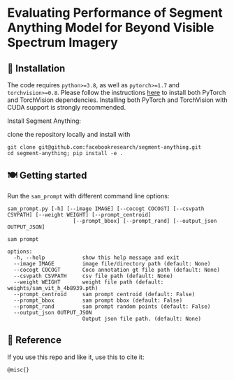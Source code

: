 # Evaluating Performance of Segment Anything Model for Beyond Visible Spectrum Imagery

## :wrench: Installation

The code requires `python>=3.8`, as well as `pytorch>=1.7` and `torchvision>=0.8`. Please follow the instructions [here](https://pytorch.org/get-started/locally/) to install both PyTorch and TorchVision dependencies. Installing both PyTorch and TorchVision with CUDA support is strongly recommended.

Install Segment Anything:

clone the repository locally and install with

```
git clone git@github.com:facebookresearch/segment-anything.git
cd segment-anything; pip install -e .
```

## :plate_with_cutlery: Getting started

Run the `sam_prompt` with different command line options:

~~~
sam_prompt.py [-h] [--image IMAGE] [--cocogt COCOGT] [--csvpath CSVPATH] [--weight WEIGHT] [--prompt_centroid]
                     [--prompt_bbox] [--prompt_rand] [--output_json OUTPUT_JSON]

sam prompt

options:
  -h, --help            show this help message and exit
  --image IMAGE         image file/directory path (default: None)
  --cocogt COCOGT       Coco annotation gt file path (default: None)
  --csvpath CSVPATH     csv file path (default: None)
  --weight WEIGHT       weight file path (default: weights/sam_vit_h_4b8939.pth)
  --prompt_centroid     sam prompt centroid (default: False)
  --prompt_bbox         sam prompt bbox (default: False)
  --prompt_rand         sam prompt random points (default: False)
  --output_json OUTPUT_JSON
                        Output json file path. (default: None)
~~~

## :frog: Reference
If you use this repo and like it, use this to cite it:
```tex
@misc{}
```
